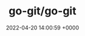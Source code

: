 ---
title: "go-git/go-git"
link: "https://github.com/go-git/go-git"
date: "2022-04-20 14:00:59 +0000"
description: "A highly extensible Git implementation in pure Go."
category: "github"
---
